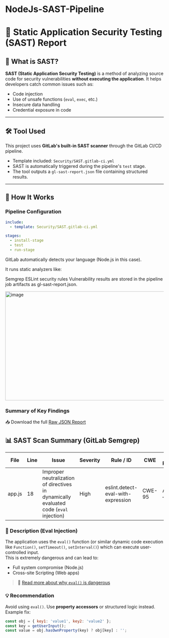 # NodeJs-SAST-Pipeline
# 🔐 Static Application Security Testing (SAST) Report

## 📌 What is SAST?

**SAST (Static Application Security Testing)** is a method of analyzing source code for security vulnerabilities **without executing the application**. It helps developers catch common issues such as:

- Code injection
- Use of unsafe functions (`eval`, `exec`, etc.)
- Insecure data handling
- Credential exposure in code

---

## 🛠️ Tool Used

This project uses **GitLab's built-in SAST scanner** through the GitLab CI/CD pipeline.

- Template included: `Security/SAST.gitlab-ci.yml`
- SAST is automatically triggered during the pipeline's `test` stage.
- The tool outputs a `gl-sast-report.json` file containing structured results.

---

## 🚀 How It Works

### Pipeline Configuration

```yaml
include:
  - template: Security/SAST.gitlab-ci.yml

stages:
  - install-stage
  - test
  - run-stage
```
GitLab automatically detects your language (Node.js in this case).

It runs static analyzers like:

Semgrep
ESLint security rules
Vulnerability results are stored in the pipeline job artifacts as gl-sast-report.json.

<img width="749" height="347" alt="image" src="https://github.com/user-attachments/assets/b0cd6542-41e6-4522-950d-18ee8bbfdcdd" />

### Summary of Key Findings

📥 Download the full [Raw JSON Report](gl-sast-report.json)


## 📊 SAST Scan Summary (GitLab Semgrep)

| File     | Line | Issue                                                                 | Severity | Rule / ID                         | CWE   | OWASP Reference         |
|----------|------|------------------------------------------------------------------------|----------|------------------------------------|--------|--------------------------|
| app.js   | 18   | Improper neutralization of directives in dynamically evaluated code (`eval` injection) | High     | eslint.detect-eval-with-expression | CWE-95 | A03:2021 – Injection     |

### 🔎 Description (Eval Injection)

The application uses the `eval()` function (or similar dynamic code execution like `Function()`, `setTimeout()`, `setInterval()`) which can execute user-controlled input.  
This is extremely dangerous and can lead to:
- Full system compromise (Node.js)
- Cross-site Scripting (Web apps)

> 📖 [Read more about why `eval()` is dangerous](https://developer.mozilla.org/en-US/docs/Web/JavaScript/Reference/Global_Objects/eval#never_use_eval!)

### 💡 Recommendation

Avoid using `eval()`. Use **property accessors** or structured logic instead.  
Example fix:

```javascript
const obj = { key1: 'value1', key2: 'value2' };
const key = getUserInput();
const value = obj.hasOwnProperty(key) ? obj[key] : '';

